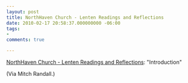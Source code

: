```yaml
---
layout: post
title: NorthHaven Church - Lenten Readings and Reflections
date: 2010-02-17 20:58:37.000000000 -06:00
tags:
- 
comments: true

---
```

<p><a href="http://www.northhavenchurch.net/index.php?option=com_content&amp;task=view&amp;id=949&amp;Itemid=40">NorthHaven Church - Lenten Readings and Reflections</a>: "Introduction"</p>
<p>(Via Mitch Randall<a href="http://"></a>.)</p>
